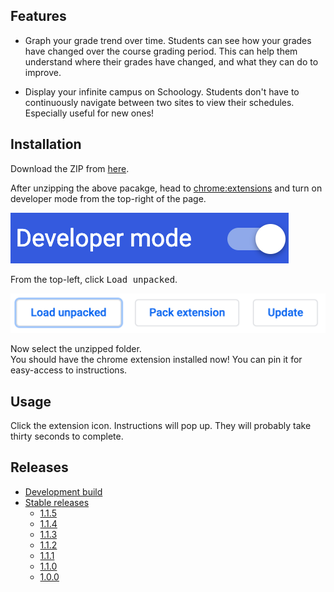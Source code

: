 ## Features

* Graph your grade trend over time. Students can see how your grades have changed over the course grading period. This can help them understand where their grades have changed, and what they can do to improve.

* Display your infinite campus on Schoology. Students don't have to continuously navigate between two sites to view their schedules. Especially useful for new ones!


## Installation

Download the ZIP from [here](https://github.com/Harker-Hackers/schoology-schedule/archive/1.1.5.zip).

After unzipping the above pacakge, head to [chrome:extensions](chrome://extensions) and turn on developer mode from the top-right of the page.

![](images/dev.png)

From the top-left, click <kbd>Load unpacked</kbd>.

![](images/unpacked.png)

Now select the unzipped folder. \
You should have the chrome extension installed now! You can pin it for easy-access to instructions.

## Usage
Click the extension icon. Instructions will pop up. They will probably take thirty seconds to complete.

## Releases

- [Development build](https://github.com/Harker-Hackers/schoology-schedule/archive/master.zip)
- [Stable releases](https://github.com/Harker-Hackers/schoology-schedule/releases)
    - [1.1.5](https://github.com/Harker-Hackers/schoology-schedule/archive/1.1.5.zip)
    - [1.1.4](https://github.com/Harker-Hackers/schoology-schedule/releases/tag/1.1.4)
    - [1.1.3](https://github.com/Harker-Hackers/schoology-schedule/releases/tag/1.1.3)
    - [1.1.2](https://github.com/Harker-Hackers/schoology-schedule/releases/tag/1.1.2)
    - [1.1.1](https://github.com/Harker-Hackers/schoology-schedule/releases/tag/1.1.1)
    - [1.1.0](https://github.com/Harker-Hackers/schoology-schedule/releases/tag/1.1.0)
    - [1.0.0](https://github.com/Harker-Hackers/schoology-schedule/releases/tag/1.0.0)
